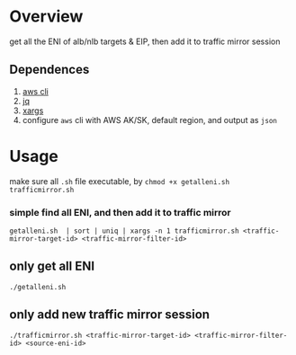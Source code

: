 # Overview

get all the ENI of alb/nlb targets & EIP, then add it to traffic mirror session

## Dependences

1. [aws cli](https://docs.aws.amazon.com/cli/latest/userguide/getting-started-install.html)
1. [jq](https://stedolan.github.io/jq/)
1. [xargs](https://man7.org/linux/man-pages/man1/xargs.1.html)
1. configure `aws` cli with AWS AK/SK, default region, and output as `json`

# Usage

make sure all `.sh` file executable, by `chmod +x getalleni.sh trafficmirror.sh`

### simple find all ENI, and then add it to traffic mirror

```
getalleni.sh  | sort | uniq | xargs -n 1 trafficmirror.sh <traffic-mirror-target-id> <traffic-mirror-filter-id>
```

## only get all ENI

```
./getalleni.sh
```

## only add new traffic mirror session

```
./trafficmirror.sh <traffic-mirror-target-id> <traffic-mirror-filter-id> <source-eni-id>
```

